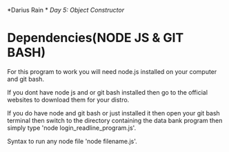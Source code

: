 *Darius Rain *
*Day 5: Object Constructor*

# Dependencies(NODE JS & GIT BASH)

For this program to work you will need node.js installed on your computer and git bash.

If you dont have node js and or git bash installed then go to the official websites to download them for your distro.

If you do have node and git bash or just installed it then open your git bash terminal then switch to the directory containing the data bank program then simply type 'node login_readline_program.js'.

Syntax to run any node file 'node filename.js'.
